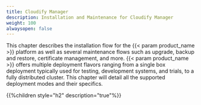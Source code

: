 ```yaml
---
title: Cloudify Manager
description: Installation and Maintenance for Cloudify Manager
weight: 100
alwaysopen: false
---
```


This chapter describes the installation flow for the {{< param product_name >}} platform as well as several maintenance flows such as upgrade, backup and restore, certificate management, and more.
{{< param product_name >}} offers multiple deployment flavors ranging from a single box deployment typically used for testing, development systems, and trials, to a fully distributed cluster. This chapter will detail all the supported deployment modes and their specifics.


{{%children style="h2" description="true"%}}
